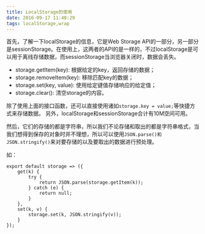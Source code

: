 ```yaml
---
title: LocalStorage的使用
date: 2016-09-17 11:48:29
tags: localStorage,wrap 
---
```


首先，了解一下localStorage的信息，它是Web Storage API的一部分，另一部分是sessionStorage。在使用上，这两者的API的是一样的，不过localStorage是可以用于离线存储数据，而sessionStorage当浏览器关闭时，数据会丢失。

- storage.getItem(key): 根据给定的key，返回存储的数据；
- storage.removeItem(key): 移除匹配key的数据；
- storage.set(key, value): 使用给定键值存储响应的给定值；
- storage.clear(): 清空storage的内容。

除了使用上面的接口函数，还可以直接使用诸如`storage.key = value;`等快捷方式来存储数据。
另外，localStorage和sessionStorage合计有10M空间可用。

然后，它们的存储的都是字符串，所以我们不论存储和取出的都是字符串格式，当我们想得到保存的对象时并不理想，所以可以使用`JSON.parse()和JSON.stringify()`来对要存储的以及要取出的数据进行预处理。

如：
```
export default storage => ({
    get(k) {
        try {
            return JSON.parse(storage.getItem(k));
        } catch (e) {
            return null;
        }
    },
    set(k, v) {
        storage.set(k, JSON.stringify(v));
    }
});
```
